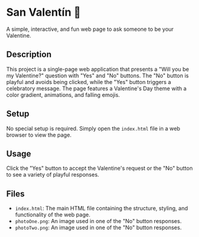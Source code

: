# San Valentín 💖

A simple, interactive, and fun web page to ask someone to be your Valentine.

## Description

This project is a single-page web application that presents a "Will you be my Valentine?" question with "Yes" and "No" buttons. The "No" button is playful and avoids being clicked, while the "Yes" button triggers a celebratory message. The page features a Valentine's Day theme with a color gradient, animations, and falling emojis.

## Setup

No special setup is required. Simply open the `index.html` file in a web browser to view the page.

## Usage

Click the "Yes" button to accept the Valentine's request or the "No" button to see a variety of playful responses.

## Files

- `index.html`: The main HTML file containing the structure, styling, and functionality of the web page.
- `photoOne.png`: An image used in one of the "No" button responses.
- `photoTwo.png`: An image used in one of the "No" button responses.
